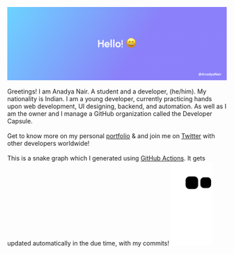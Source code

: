 <img src="https://github.com/AnadyaNair/AnadyaNair/blob/46c7e7da91fcc7ccfabad3270e9d6ac793a987e6/AnadyaNair%20%20Twitter%20Banner.png"></img>

Greetings! I am Anadya Nair. A student and a developer, (he/him). My nationality is Indian. I am a young developer, currently practicing  hands upon web development, UI designing, backend, and automation. As well as I am the owner and I manage a GitHub organization called the Developer Capsule.
<br><br>
Get to know more on my personal [portfolio](https://anadyanair.github.io) & and join me on [Twitter](https://twitter.com/AnadyaNair) with other developers worldwide!
<br><br>
This is a snake graph which I generated using [GitHub Actions](https://github.com/features/actions). It gets updated automatically in the due time, with my commits!
<img src="https://github.com/AnadyaNair/AnadyaNair/raw/output/github-contribution-grid-snake.svg"></img>


<!-- | <img src="https://github.com/AnadyaNair/AnadyaNair/blob/b8df40d60633b4842dc509aa260a031b23a0942b/website-bg.png"> | <h3>Portfolio</h3><p>My personal portfolio & website where I showcase my works and about me. The code of the site is open sourced and is licensed under the MIT License.</p> [Visit Site →](https://anadyanair.github.io) |
|---|:---|
| <img src="https://github.com/AnadyaNair/AnadyaNair/blob/b8df40d60633b4842dc509aa260a031b23a0942b/social-bg.png"> | <h3>Social</h3><p>Twitter!</p> [Visit Site →](https://twitter.com/AnadyaNair) |
<br>
 -->
 
